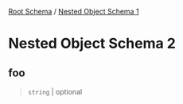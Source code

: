[Root Schema](./rootSchema.md) / [Nested Object Schema 1](./nestedObjSchema1.md)
# Nested Object Schema 2

## foo

> `string` | optional
